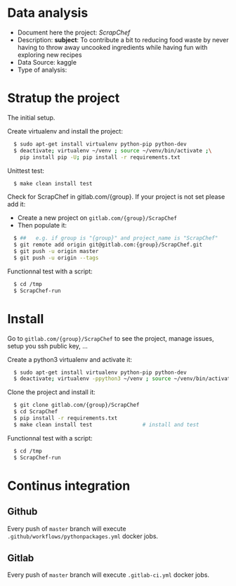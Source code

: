 # Data analysis
- Document here the project: *ScrapChef*
- Description:
**subject**: To contribute a bit to reducing food waste
by never having to throw away uncooked ingredients
while having fun with exploring new recipes
- Data Source: kaggle
- Type of analysis:

# Stratup the project

The initial setup.

Create virtualenv and install the project:
```bash
  $ sudo apt-get install virtualenv python-pip python-dev
  $ deactivate; virtualenv ~/venv ; source ~/venv/bin/activate ;\
    pip install pip -U; pip install -r requirements.txt
```

Unittest test:
```bash
  $ make clean install test
```

Check for ScrapChef in gitlab.com/{group}.
If your project is not set please add it:

- Create a new project on `gitlab.com/{group}/ScrapChef`
- Then populate it:

```bash
  $ ##   e.g. if group is "{group}" and project_name is "ScrapChef"
  $ git remote add origin git@gitlab.com:{group}/ScrapChef.git
  $ git push -u origin master
  $ git push -u origin --tags
```

Functionnal test with a script:
```bash
  $ cd /tmp
  $ ScrapChef-run
```
# Install
Go to `gitlab.com/{group}/ScrapChef` to see the project, manage issues,
setup you ssh public key, ...

Create a python3 virtualenv and activate it:
```bash
  $ sudo apt-get install virtualenv python-pip python-dev
  $ deactivate; virtualenv -ppython3 ~/venv ; source ~/venv/bin/activate
```

Clone the project and install it:
```bash
  $ git clone gitlab.com/{group}/ScrapChef
  $ cd ScrapChef
  $ pip install -r requirements.txt
  $ make clean install test                # install and test
```
Functionnal test with a script:
```bash
  $ cd /tmp
  $ ScrapChef-run
```

# Continus integration
## Github
Every push of `master` branch will execute `.github/workflows/pythonpackages.yml` docker jobs.
## Gitlab
Every push of `master` branch will execute `.gitlab-ci.yml` docker jobs.
